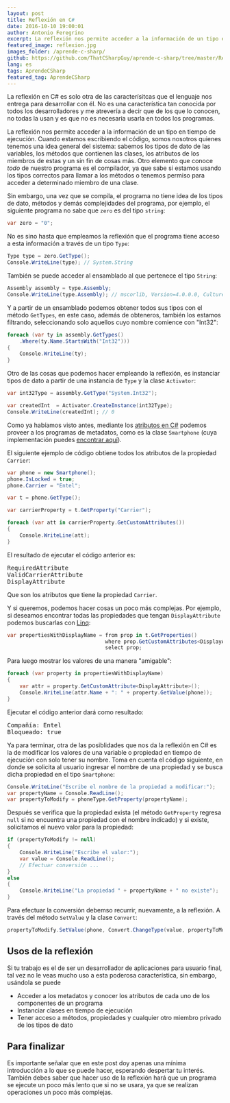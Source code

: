 ```yaml
---
layout: post
title: Reflexión en C#
date: 2016-10-10 19:00:01
author: Antonio Feregrino
excerpt: La reflexión nos permite acceder a la información de un tipo en tiempo de ejecución. Cuando estamos escribiendo el código, somos nosotros quienes tenemos una idea general del sistema&#58; sabemos los tipos de dato de las variables, los métodos que contienen las clases, los atributos de los miembros de estas y un sin fin de cosas más.
featured_image: reflexion.jpg
images_folder: /aprende-c-sharp/
github: https://github.com/ThatCSharpGuy/aprende-c-sharp/tree/master/Reflexion
lang: es
tags: AprendeCSharp
featured_tag: AprendeCSharp
---
```


La reflexión en C# es solo otra de las caracterísitcas que el lenguaje nos entrega para desarrollar con él. No es una característica tan conocida por todos los desarrolladores y me atrevería a decir que de los que lo conocen, no todas la usan y es que no es necesaria usarla en todos los programas.

La reflexión nos permite acceder a la información de un tipo en tiempo de ejecución. Cuando estamos escribiendo el código, somos nosotros quienes tenemos una idea general del sistema: sabemos los tipos de dato de las variables, los métodos que contienen las clases, los atributos de los miembros de estas y un sin fin de cosas más. Otro elemento que conoce *todo* de nuestro programa es el compilador, ya que sabe si estamos usando los tipos correctos para llamar a los métodos o tenemos permiso para acceder a determinado miembro de una clase.

Sin embargo, una vez que se compila, el programa no tiene idea de los tipos de dato, métodos y demás complejidades del programa, por ejemplo, el siguiente programa no sabe que `zero` es del tipo `string`:

```csharp  
var zero = "0";
```  

No es sino hasta que empleamos la reflexión que el programa tiene acceso a esta información a través de un tipo `Type`:  

```csharp  
Type type = zero.GetType();
Console.WriteLine(type); // System.String
```  

También se puede acceder al ensamblado al que pertenece el tipo `String`:

```csharp  
Assembly assembly = type.Assembly;
Console.WriteLine(type.Assembly); // mscorlib, Version=4.0.0.0, Culture=neutral, PublicKeyToken=b77a5c561934e089
```  

Y a partir de un ensamblado podemos obtener todos sus tipos con el método `GetTypes`, en este caso, además de obteneros, también los estamos filtrando, seleccionando solo aquellos cuyo nombre comience con "Int32":

```csharp  
foreach (var ty in assembly.GetTypes()
    .Where(ty.Name.StartsWith("Int32")))
{
    Console.WriteLine(ty);
}
```  

Otro de las cosas que podemos hacer empleando la reflexión, es instanciar tipos de dato a partir de una instancia de `Type` y la clase `Activator`:

```csharp  
var int32Type = assembly.GetType("System.Int32");

var createdInt  = Activator.CreateInstance(int32Type);
Console.WriteLine(createdInt); // 0
```  

Como ya habíamos visto antes, mediante los <a href="../atributos-c-sharp" target="_blank">atributos en C#</a> podemos proveer a los programas de metadatos, como es la clase `Smartphone` (cuya implementación puedes <a href="https://github.com/ThatCSharpGuy/aprende-c-sharp/blob/master/Reflexion/Smartphone.cs#L10" target="_blank">encontrar aquí</a>). 

El siguiente ejemplo de código obtiene todos los atributos de la propiedad `Carrier`:

```csharp  
var phone = new Smartphone();
phone.IsLocked = true;
phone.Carrier = "Entel";

var t = phone.GetType();

var carrierProperty = t.GetProperty("Carrier");

foreach (var att in carrierProperty.GetCustomAttributes())
{
    Console.WriteLine(att);
}
```  

El resultado de ejecutar el código anterior es:  

<pre>
RequiredAttribute
ValidCarrierAttribute
DisplayAttribute
</pre>

Que son los atributos que tiene la propiedad `Carrier`.

Y si queremos, podemos hacer cosas un poco más complejas. Por ejemplo, si deseamos encontrar todas las propiedades que tengan `DisplayAttribute` podemos buscarlas con <a href="../linq-en-c-sharp">Linq</a>:

```csharp  
var propertiesWithDisplayName = from prop in t.GetProperties()
                                where prop.GetCustomAttributes<DisplayAttribute>().Any()
                                select prop;
```  

Para luego mostrar los valores de una manera "amigable":

```csharp  
foreach (var property in propertiesWithDisplayName)
{
    var attr = property.GetCustomAttribute<DisplayAttribute>();
    Console.WriteLine(attr.Name + ": " + property.GetValue(phone));
}
```  

Ejecutar el código anterior dará como resultado:

<pre>
Compañía: Entel
Bloqueado: true
</pre>  

Ya para terminar, otra de las posiblidades que nos da la reflexión en C# es la de modificar los valores de una variable o propiedad en tiempo de ejecución con solo tener su nombre. Toma en cuenta el código siguiente, en donde se solicita al usuario ingresar el nombre de una propiedad y se busca dicha propiedad en el tipo `Smartphone`:

```csharp  
Console.WriteLine("Escribe el nombre de la propiedad a modificar:");
var propertyName = Console.ReadLine();
var propertyToModify = phoneType.GetProperty(propertyName);
```  

Después se verifica que la propiedad exista (el método `GetProperty` regresa `null` si no encuentra una propiedad con el nombre indicado) y si existe, solicitamos el nuevo valor para la propiedad:

```csharp  
if (propertyToModify != null)
{
    Console.WriteLine("Escribe el valor:");
    var value = Console.ReadLine();
    // Efectuar conversión ... 
}
else
{
    Console.WriteLine("La propiedad " + propertyName + " no existe");
}
```  

Para efectuar la conversión debemso recurrir, nuevamente, a la reflexión. A través del método `SetValue` y la clase `Convert`: 

```csharp  
propertyToModify.SetValue(phone, Convert.ChangeType(value, propertyToModify.PropertyType));
```  

## Usos de la reflexión
Si tu trabajo es el de ser un desarrollador de aplicaciones para usuario final, tal vez no le veas mucho uso a esta poderosa característica, sin embargo, usándola se puede

 - Acceder a los metadatos y conocer los atributos de cada uno de los componentes de un programa  
 - Instanciar clases en tiempo de ejecución  
 - Tener acceso a métodos, propiedades y cualquier otro miembro privado de los tipos de dato  

## Para finalizar  
Es importante señalar que en este post doy apenas una mínima introducción a lo que se puede hacer, esperando despertar tu interés. También debes saber que hacer uso de la reflexión hará que un programa se ejecute un poco más lento que si no se usara, ya que se realizan operaciones un poco más complejas.  
